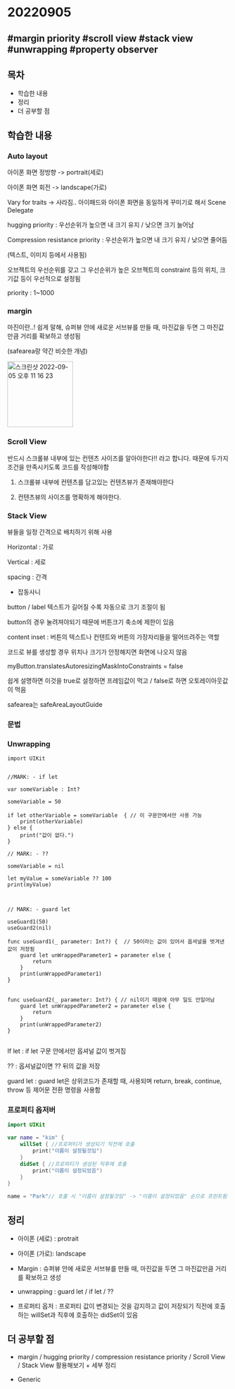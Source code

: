 # 20220905

## #margin priority #scroll view #stack view #unwrapping #property observer

## 목차

- 학습한 내용
- 정리
- 더 공부할 점

## 학습한 내용

### Auto layout

아이폰 화면 정방향 -> portrait(세로)

아이폰 화면 회전 -> landscape(가로)



Vary for traits -> 사라짐.. 아이패드와 아이폰 화면을 동일하게 꾸미기로 해서 Scene Delegate



hugging priority : 우선순위가 높으면 내 크기 유지 / 낮으면 크기 늘어남

Compression resistance priority : 우선순위가 높으면 내 크기 유지 / 낮으면 줄어듬

(텍스트, 이미지 등에서 사용됨)

오브젝트의 우선순위를 갖고 그 우선순위가 높은 오브젝트의 constraint 등의 위치, 크기값 등이 우선적으로 설정됨

priority : 1~1000





### margin 

마진이란..!  쉽게 말해, 슈퍼뷰 안에 새로운 서브뷰를 만들 때, 마진값을 두면 그 마진값만큼 거리를 확보하고 생성됨

(safearea랑 약간 비슷한 개념)



<img width="149" alt="스크린샷 2022-09-05 오후 11 16 23" src="https://user-images.githubusercontent.com/88870642/188469495-3ae779a2-6c0d-4220-9579-bca2efb440d1.png">



### Scroll View

반드시 스크롤뷰 내부에 있는 컨텐츠 사이즈를 알아야한다!! 라고 합니다. 때문에 두가지 조건을 만족시키도록 코드를 작성해야함

1. 스크롤뷰 내부에 컨텐츠를 담고있는 컨텐츠뷰가 존재해야한다

2. 컨텐츠뷰의 사이즈를 명확하게 해야한다.
   



### Stack View

뷰들을 일정 간격으로 배치하기 위해 사용 

Horizontal : 가로

Vertical : 세로

spacing : 간격



- 잡동사니

button / label 텍스트가 길어질 수록 자동으로 크기 조절이 됨

button의 경우 눌려져야되기 때문에 버튼크기 축소에 제한이 있음

content inset : 버튼의 텍스트나 컨텐트와 버튼의 가장자리들을 떨어뜨려주는 역할



코드로 뷰를 생성할 경우 위치나 크기가 안정해지면 화면에 나오지 않음 

 myButton.translatesAutoresizingMaskIntoConstraints = false

쉽게 설명하면 이것을 true로 설정하면 프레임값이 먹고 / false로 하면 오토레이아웃값이 먹음

safearea는 safeAreaLayoutGuide  



### 문법

### 

### Unwrapping

```swi
import UIKit


//MARK: - if let

var someVariable : Int?

someVariable = 50

if let otherVariable = someVariable  { // 이 구문안에서만 사용 가능
    print(otherVariable)
} else {
    print("값이 없다.")
}

// MARK: - ??

someVariable = nil

let myValue = someVariable ?? 100
print(myValue)



// MARK: - guard let

useGuard1(50)
useGuard2(nil)

func useGuard1(_ parameter: Int?) {  // 50이라는 값이 있어서 옵셔널을 벗겨낸 값이 저장됨
    guard let unWrappedParameter1 = parameter else {
        return
    }
    print(unWrappedParameter1)
}


func useGuard2(_ parameter: Int?) { // nil이기 때문에 아무 일도 안일어남
    guard let unWrappedParameter2 = parameter else {
        return
    }
    print(unWrappedParameter2)
}


```

If let : if let 구문 안에서만 옵셔널 값이 벗겨짐

?? : 옵셔널값이면 ?? 뒤의 값을 저장

guard let : guard let은 상위코드가 존재할 때, 사용되며 return, break, continue, throw 등 제어문 전환 명령을 사용함  



### 프로퍼티 옵저버

``` swift
import UIKit

var name = "kim" {
    willSet { //프로퍼티가 생성되기 직전에 호출
        print("이름이 설정될것임")
    }
    didSet { //프로퍼티가 생성된 직후에 호출
        print("이름이 설정되었음")
    }
}

name = "Park"// 호출 시 "이름이 설정될것임" -> "이름이 설정되었음" 순으로 프린트됨
```









## 정리

- 아이폰 (세로) : protrait 
- 아이폰 (가로): landscape
- Margin : 슈퍼뷰 안에 새로운 서브뷰를 만들 때, 마진값을 두면 그 마진값만큼 거리를 확보하고 생성

- unwrapping : guard let / if let / ??
- 프로퍼티 옵저 : 프로퍼티 값이 변경되는 것을 감지하고 값이 저장되기 직전에 호출하는 willSet과 직후에 호출하는 didSet이 있음

## 더 공부할 점

- margin / hugging priority / compression resistance priority / Scroll View / Stack View 활용해보기 + 세부 정리

- Generic

  
